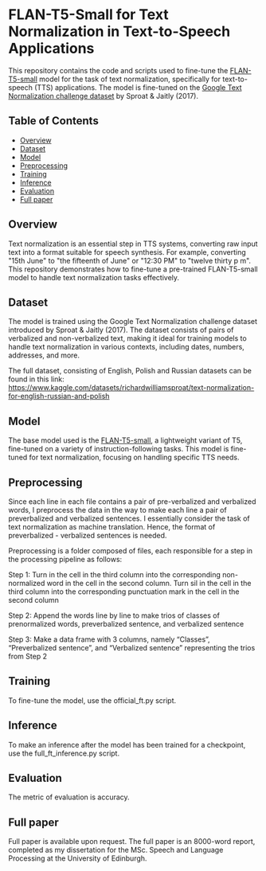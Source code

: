 # FLAN-T5-Small for Text Normalization in Text-to-Speech Applications

This repository contains the code and scripts used to fine-tune the [FLAN-T5-small](https://huggingface.co/google/flan-t5-small) model for the task of text normalization, specifically for text-to-speech (TTS) applications. The model is fine-tuned on the [Google Text Normalization challenge dataset](https://www.aclweb.org/anthology/P17-2032/) by Sproat & Jaitly (2017).

## Table of Contents
- [Overview](#overview)
- [Dataset](#dataset)
- [Model](#model)
- [Preprocessing](#preprocessing)
- [Training](#training)
- [Inference](#inference)
- [Evaluation](#evaluation)
- [Full paper](#full_paper)


## Overview
Text normalization is an essential step in TTS systems, converting raw input text into a format suitable for speech synthesis. For example, converting "15th June" to "the fifteenth of June" or "12:30 PM" to "twelve thirty p m". This repository demonstrates how to fine-tune a pre-trained FLAN-T5-small model to handle text normalization tasks effectively.

## Dataset
The model is trained using the Google Text Normalization challenge dataset introduced by Sproat & Jaitly (2017). The dataset consists of pairs of verbalized and non-verbalized text, making it ideal for training models to handle text normalization in various contexts, including dates, numbers, addresses, and more.

The full dataset, consisting of English, Polish and Russian datasets can be found in this link: https://www.kaggle.com/datasets/richardwilliamsproat/text-normalization-for-english-russian-and-polish

## Model
The base model used is the [FLAN-T5-small](https://huggingface.co/google/flan-t5-small), a lightweight variant of T5, fine-tuned on a variety of instruction-following tasks. This model is fine-tuned for text normalization, focusing on handling specific TTS needs.

## Preprocessing
Since each line in each file contains a pair of pre-verbalized and verbalized words, I preprocess the data in the way to make each line a pair of preverbalized and verbalized sentences. I essentially consider the task of text normalization as machine translation. Hence, the format of preverbalized - verbalized sentences is needed. 

Preprocessing is a folder composed of files, each responsible for a step in the processing pipeline as follows:

Step 1: Turn <self> in the cell in the third column into the corresponding non-normalized word in the cell in the second column. Turn sil in the cell in the third column into the corresponding punctuation mark in the cell in the second column

Step 2: Append the words line by line to make trios of classes of prenormalized words, preverbalized sentence, and verbalized sentence

Step 3: Make a data frame with 3 columns, namely “Classes”, “Preverbalized sentence”, and “Verbalized sentence” representing the trios from Step 2


## Training
To fine-tune the model, use the official_ft.py script.

## Inference
To make an inference after the model has been trained for a checkpoint, use the full_ft_inference.py script.

## Evaluation
The metric of evaluation is accuracy. 

## Full paper
Full paper is available upon request. The full paper is an 8000-word report, completed as my dissertation for the MSc. Speech and Language Processing at the University of Edinburgh. 
